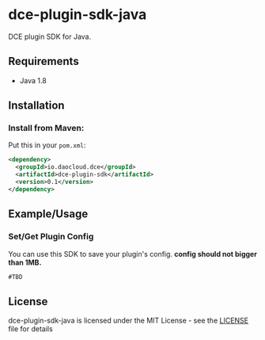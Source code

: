 # dce-plugin-sdk-java

DCE plugin SDK for Java.


## Requirements

- Java 1.8

## Installation

### Install from Maven:

Put this in your `pom.xml`:

```xml
<dependency>
  <groupId>io.daocloud.dce</groupId>
  <artifactId>dce-plugin-sdk</artifactId>
  <version>0.1</version>
</dependency>
```

## Example/Usage

### Set/Get Plugin Config

You can use this SDK to save your plugin's config.
**config should not bigger than 1MB.**

```java
#TBD
```

## License
dce-plugin-sdk-java is licensed under the MIT License - see the
[LICENSE](https://github.com/DaoCloud/dce-plugin-sdk-java/blob/master/LICENSE) file for details
